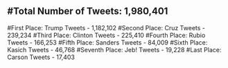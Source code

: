 #Total Number of Tweets: 1,980,401 
---
#First Place: Trump Tweets - 1,182,102
#Second Place: Cruz Tweets - 239,234
#Third Place: Clinton Tweets - 225,410
#Fourth Place: Rubio Tweets - 166,253
#Fifth Place: Sanders Tweets - 84,009
#Sixth Place: Kasich Tweets - 46,768
#Seventh Place: Jeb! Tweets - 19,228
#Last Place: Carson Tweets - 17,403
